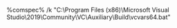 %comspec% /k "C:\Program Files (x86)\Microsoft Visual Studio\2019\Community\VC\Auxiliary\Build\vcvars64.bat"